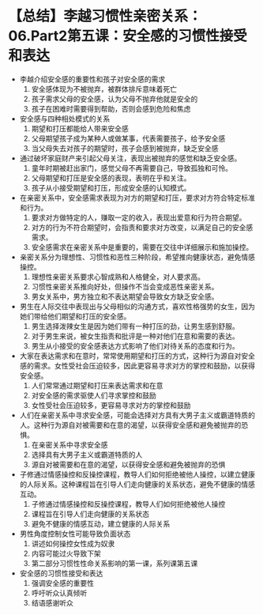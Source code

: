 # 【总结】李越习惯性亲密关系：06.Part2第五课：安全感的习惯性接受和表达

-   李越介绍安全感的重要性和孩子对安全感的需求
    1.  安全感体现为不被抛弃，被群体排斥意味着死亡
    2.  孩子需求父母的安全感，认为父母不抛弃他就是安全的
    3.  孩子在困难时需要得到帮助，否则会感到危险和焦虑
-   安全感与四种相处模式的关系
    1.  期望和打压都能给人带来安全感
    2.  父母期望孩子成为某种人或做某事，代表需要孩子，给予安全感
    3.  当父母失去对孩子的期望时，孩子会感到被抛弃，缺乏安全感
-   通过破坏家庭财产来引起父母关注，表现出被抛弃的感觉和缺乏安全感。
    1.  童年时期被赶出家门，感觉父母不再需要自己，导致孤独和可怜。
    2.  父母期望和打压是安全感的表现，表明在乎和关注。
    3.  孩子从小接受期望和打压，形成安全感的认知模式。
-   在亲密关系中，安全感需求表现为对方的期望和打压，要求对方符合特定标准和行为。
    1.  要求对方做特定的人，赚取一定的收入，表现出爱意和行为符合期望。
    2.  对方的行为不符合期望时，会指责和要求对方改变，以满足自己的安全感需求。
    3.  安全感需求在亲密关系中是重要的，需要在交往中详细展示和施加操控。
-   亲密关系分为理想性、习惯性和恶性三种阶段，希望推向健康状态，避免情感操控。
    1.  理想性亲密关系要求心智成熟和人格健全，对人要求高。
    2.  习惯性亲密关系推向好处，但操作不当会变成恶性亲密关系。
    3.  男女关系中，男方独立和不表达期望会导致女方缺乏安全感。
-   男生在人际交往中表现出与父母相似的沟通方式，喜欢性格强势的女生，因为她们带给他们期望和打压的安全感。
    1.  男生选择泼辣女生是因为她们带有一种打压的劲，让男生感到舒服。
    2.  对于男生来说，被女生指责和批评是一种对他们在意和需要的表达。
    3.  男生从小接受的安全感表达方式影响了他们对待关系的态度和行为。
-   大家在表达需求和在意时，常常使用期望和打压的方式，这种行为源自对安全感的需求。女性受社会压迫较多，因此更容易寻求对方的掌控和鼓励，以获得安全感。
    1.  人们常常通过期望和打压来表达需求和在意
    2.  对安全感的需求驱使人们寻求掌控和鼓励
    3.  女性受社会压迫较多，更容易寻求对方的掌控和鼓励
-   人们在亲密关系中寻求安全感，可能会选择对方具有大男子主义或霸道特质的人。这种行为源自对被需要和在意的渴望，以获得安全感和避免被抛弃的恐惧。
    1.  在亲密关系中寻求安全感
    2.  选择具有大男子主义或霸道特质的人
    3.  源自对被需要和在意的渴望，以获得安全感和避免被抛弃的恐惧
-   子修通过情感操控和反操控课程，教导人们如何拒绝被他人操控，以建立健康的人际关系。这种课程旨在引导人们走向健康的关系状态，避免不健康的情感互动。
    1.  子修通过情感操控和反操控课程，教导人们如何拒绝被他人操控
    2.  课程旨在引导人们走向健康的关系状态
    3.  避免不健康的情感互动，建立健康的人际关系
-   男性角度控制女性可能导致负面状态
    1.  讲述如何操控女性成为奴隶
    2.  内容可能过火导致下架
    3.  第二部分习惯性性命关系影响的第一课，系列课第五课
-   安全感的习惯性接受和表达
    1.  强调安全感的重要性
    2.  呼吁听众认真倾听
    3.  结语感谢听众